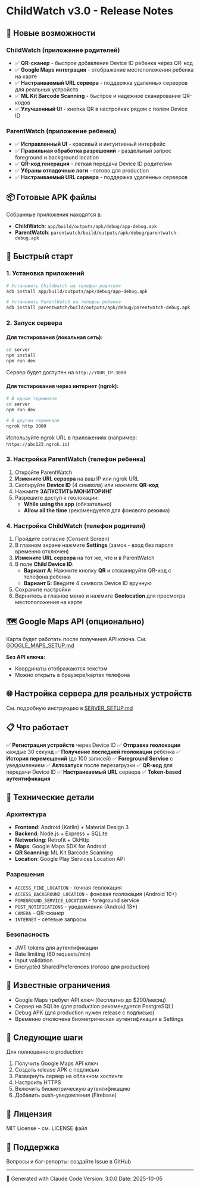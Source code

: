 # ChildWatch v3.0 - Release Notes

## 🎉 Новые возможности

### ChildWatch (приложение родителей)
- ✅ **QR-сканер** - быстрое добавление Device ID ребенка через QR-код
- ✅ **Google Maps интеграция** - отображение местоположения ребенка на карте
- ✅ **Настраиваемый URL сервера** - поддержка удаленных серверов для реальных устройств
- ✅ **ML Kit Barcode Scanning** - быстрое и надежное сканирование QR-кодов
- ✅ **Улучшенный UI** - кнопка QR в настройках рядом с полем Device ID

### ParentWatch (приложение ребенка)
- ✅ **Исправленный UI** - красивый и интуитивный интерфейс
- ✅ **Правильная обработка разрешений** - раздельный запрос foreground и background location
- ✅ **QR-код генерация** - легкая передача Device ID родителям
- ✅ **Убраны отладочные логи** - готово для production
- ✅ **Настраиваемый URL сервера** - поддержка удаленных серверов

## 📦 Готовые APK файлы

Собранные приложения находятся в:
- **ChildWatch**: `app/build/outputs/apk/debug/app-debug.apk`
- **ParentWatch**: `parentwatch/build/outputs/apk/debug/parentwatch-debug.apk`

## 🚀 Быстрый старт

### 1. Установка приложений

```bash
# Установить ChildWatch на телефон родителя
adb install app/build/outputs/apk/debug/app-debug.apk

# Установить ParentWatch на телефон ребенка
adb install parentwatch/build/outputs/apk/debug/parentwatch-debug.apk
```

### 2. Запуск сервера

#### Для тестирования (локальная сеть):
```bash
cd server
npm install
npm run dev
```

Сервер будет доступен на `http://YOUR_IP:3000`

#### Для тестирования через интернет (ngrok):
```bash
# В одном терминале
cd server
npm run dev

# В другом терминале
ngrok http 3000
```

Используйте ngrok URL в приложениях (например: `https://abc123.ngrok.io`)

### 3. Настройка ParentWatch (телефон ребенка)

1. Откройте ParentWatch
2. **Измените URL сервера** на ваш IP или ngrok URL
3. Скопируйте **Device ID** (4 символа) или нажмите **QR-код**
4. Нажмите **ЗАПУСТИТЬ МОНИТОРИНГ**
5. Разрешите доступ к геолокации:
   - **While using the app** (обязательно)
   - **Allow all the time** (рекомендуется для фонового режима)

### 4. Настройка ChildWatch (телефон родителя)

1. Пройдите согласие (Consent Screen)
2. В главном экране нажмите **Settings** (замок - вход без пароля временно отключен)
3. **Измените URL сервера** на тот же, что и в ParentWatch
4. В поле **Child Device ID**:
   - **Вариант А**: Нажмите кнопку **QR** и отсканируйте QR-код с телефона ребенка
   - **Вариант Б**: Введите 4 символа Device ID вручную
5. Сохраните настройки
6. Вернитесь в главное меню и нажмите **Geolocation** для просмотра местоположения на карте

## 🗺️ Google Maps API (опционально)

Карта будет работать после получения API ключа. См. [GOOGLE_MAPS_SETUP.md](GOOGLE_MAPS_SETUP.md)

**Без API ключа:**
- Координаты отображаются текстом
- Можно открыть в браузере/картах телефона

## 🌐 Настройка сервера для реальных устройств

См. подробную инструкцию в [SERVER_SETUP.md](SERVER_SETUP.md)

## 📋 Что работает

✅ **Регистрация устройств** через Device ID
✅ **Отправка геолокации** каждые 30 секунд
✅ **Получение последней геолокации** ребенка
✅ **История перемещений** (до 100 записей)
✅ **Foreground Service** с уведомлением
✅ **Автозапуск** после перезагрузки
✅ **QR-код** для передачи Device ID
✅ **Настраиваемый URL** сервера
✅ **Token-based аутентификация**

## 🔧 Технические детали

### Архитектура
- **Frontend**: Android (Kotlin) + Material Design 3
- **Backend**: Node.js + Express + SQLite
- **Networking**: Retrofit + OkHttp
- **Maps**: Google Maps SDK for Android
- **QR Scanning**: ML Kit Barcode Scanning
- **Location**: Google Play Services Location API

### Разрешения
- `ACCESS_FINE_LOCATION` - точная геолокация
- `ACCESS_BACKGROUND_LOCATION` - фоновая геолокация (Android 10+)
- `FOREGROUND_SERVICE_LOCATION` - foreground service
- `POST_NOTIFICATIONS` - уведомления (Android 13+)
- `CAMERA` - QR-сканер
- `INTERNET` - сетевые запросы

### Безопасность
- JWT tokens для аутентификации
- Rate limiting (60 requests/min)
- Input validation
- Encrypted SharedPreferences (готово для production)

## 🐛 Известные ограничения

- Google Maps требует API ключ (бесплатно до $200/месяц)
- Сервер на SQLite (для production рекомендуется PostgreSQL)
- Debug APK (для production нужен release с подписью)
- Временно отключена биометрическая аутентификация в Settings

## 📝 Следующие шаги

Для полноценного production:
1. Получить Google Maps API ключ
2. Создать release APK с подписью
3. Развернуть сервер на облачном хостинге
4. Настроить HTTPS
5. Включить биометрическую аутентификацию
6. Добавить push-уведомления (Firebase)

## 📄 Лицензия

MIT License - см. LICENSE файл

## 🤝 Поддержка

Вопросы и баг-репорты: создайте Issue в GitHub

---

🤖 Generated with Claude Code
Version: 3.0.0
Date: 2025-10-05

